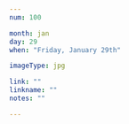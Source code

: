 ```yaml
---
num: 100

month: jan
day: 29
when: "Friday, January 29th"

imageType: jpg

link: ""
linkname: ""
notes: ""

---
```


